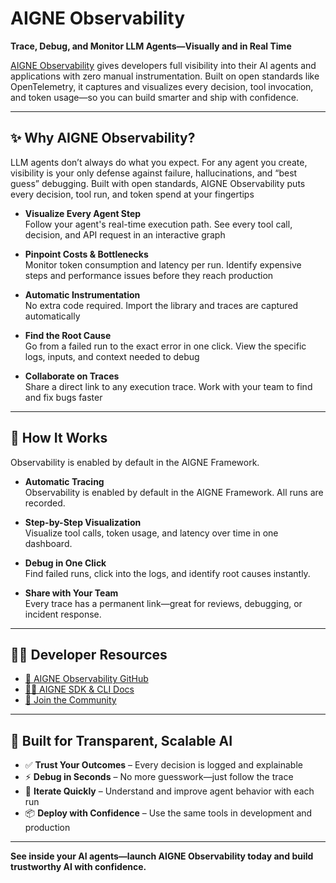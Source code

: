 # AIGNE Observability  
**Trace, Debug, and Monitor LLM Agents—Visually and in Real Time**

[AIGNE Observability](https://www.aigne.io/observability) gives developers full visibility into their AI agents and applications with zero manual instrumentation. Built on open standards like OpenTelemetry, it captures and visualizes every decision, tool invocation, and token usage—so you can build smarter and ship with confidence.

---

## ✨ Why AIGNE Observability?

LLM agents don’t always do what you expect. For any agent you create, visibility is your only defense against failure, hallucinations, and “best guess” debugging. Built with open standards, AIGNE Observability puts every decision, tool run, and token spend at your fingertips

- **Visualize Every Agent Step**  
  Follow your agent's real-time execution path. See every tool call, decision, and API request in an interactive graph

- **Pinpoint Costs & Bottlenecks**  
  Monitor token consumption and latency per run. Identify expensive steps and performance issues before they reach production

- **Automatic Instrumentation**  
  No extra code required. Import the library and traces are captured automatically

- **Find the Root Cause**  
  Go from a failed run to the exact error in one click. View the specific logs, inputs, and context needed to debug

- **Collaborate on Traces**  
  Share a direct link to any execution trace. Work with your team to find and fix bugs faster

---

## 🧪 How It Works

Observability is enabled by default in the AIGNE Framework.

- **Automatic Tracing**  
  Observability is enabled by default in the AIGNE Framework. All runs are recorded.

- **Step-by-Step Visualization**  
  Visualize tool calls, token usage, and latency over time in one dashboard.

- **Debug in One Click**  
  Find failed runs, click into the logs, and identify root causes instantly.

- **Share with Your Team**  
  Every trace has a permanent link—great for reviews, debugging, or incident response.

---

## 🧑‍💻 Developer Resources

- [📘 AIGNE Observability GitHub](https://github.com/AIGNE-io/aigne-framework/tree/main/observability)  
- [🧑‍💻 AIGNE SDK & CLI Docs](https://www.arcblock.io/docs/aigne-framework)  
- [💬 Join the Community](https://www.aigne.io/observability')

---

## 🔐 Built for Transparent, Scalable AI

- ✅ **Trust Your Outcomes** – Every decision is logged and explainable  
- ⚡ **Debug in Seconds** – No more guesswork—just follow the trace  
- 🔁 **Iterate Quickly** – Understand and improve agent behavior with each run  
- 📦 **Deploy with Confidence** – Use the same tools in development and production

---

**See inside your AI agents—launch AIGNE Observability today and build trustworthy AI with confidence.**